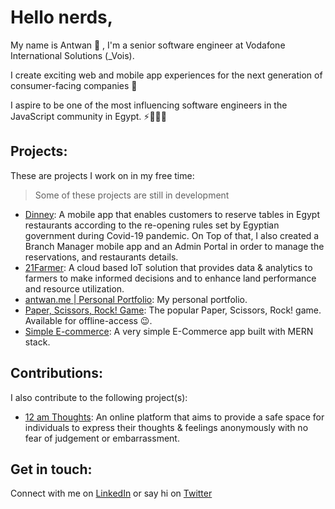 # Hello nerds,


My name is Antwan 👋 , I'm a senior software engineer at Vodafone International Solutions (_Vois).

I create exciting web and mobile app experiences for the next generation of consumer-facing companies 🌟

I aspire to be one of the most influencing software engineers in the JavaScript community in Egypt. ⚡️👨🏻‍💻

## Projects:
These are projects I work on in my free time:
> Some of these projects are still in development

- [Dinney](https://play.google.com/apps/testing/com.antwansherif.Dinney): A mobile app that enables customers to reserve tables in Egypt restaurants according to the re-opening rules set by Egyptian government during Covid-19 pandemic. On Top of that, I also created a Branch Manager mobile app and an Admin Portal in order to manage the reservations, and restaurants details.
- [21Farmer](https://dashboard.21farmer.com/): A cloud based IoT solution that provides data & analytics to farmers to make informed decisions and to enhance land performance and resource utilization.
- [antwan.me | Personal Portfolio](https://antwan.me/): My personal portfolio.
- [Paper, Scissors, Rock! Game](https://paper-scissors-rock-game.now.sh/): The popular Paper, Scissors, Rock! game. Available for offline-access 😉.
- [Simple E-commerce](https://it-clinic-task.herokuapp.com/): A very simple E-Commerce app built with MERN stack.

## Contributions:
I also contribute to the following project(s):

- [12 am Thoughts](https://12amthoughts.xyz/): An online platform that aims to provide a safe space for individuals to express their thoughts & feelings anonymously with no fear of judgement or embarrassment.


## Get in touch:
Connect with me on [LinkedIn](https://www.linkedin.com/in/antwansherif/) or say hi on [Twitter](https://twitter.com/AntwanSherif)
